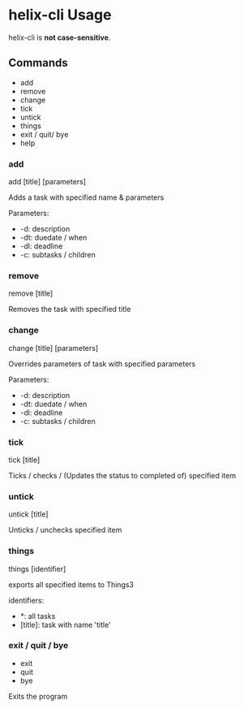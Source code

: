 # helix-cli Usage

helix-cli is <b>not case-sensitive</b>.

## Commands

- add
- remove
- change
- tick
- untick
- things
- exit / quit/ bye
- help

### add
add [title] [parameters]

Adds a task with specified name & parameters

Parameters:

- -d: description
- -dt: duedate / when
- -dl: deadline
- -c: subtasks / children

### remove
remove [title]

Removes the task with specified title

### change
change [title] [parameters]

Overrides parameters of task with specified parameters

Parameters:

- -d: description
- -dt: duedate / when
- -dl: deadline
- -c: subtasks / children

### tick
tick [title]

Ticks / checks / (Updates the status to completed of) specified item

### untick
untick [title]

Unticks / unchecks specified item

### things
things [identifier]

exports all specified items to Things3

identifiers:
- *: all tasks
- [title]: task with name 'title'

### exit / quit / bye
- exit
- quit
- bye

Exits the program